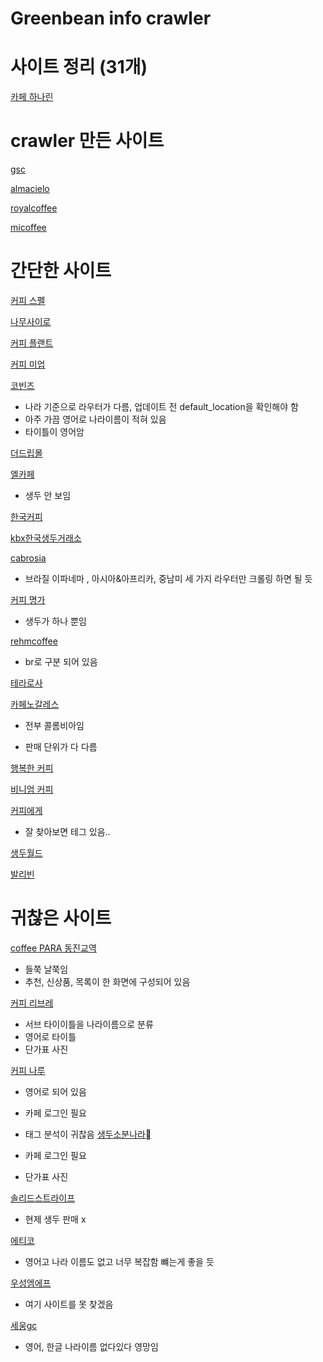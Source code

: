# Greenbean info crawler

# 사이트 정리 (31개)

[카페 하나린](https://m.blog.naver.com/PostView.naver?blogId=bong24h&logNo=221441803599&referrerCode=0&searchKeyword=%EC%82%AC%EC%9D%B4%ED%8A%B8)

# crawler 만든 사이트 

[gsc](https://www.gsc.coffee/)

[almacielo](https://www.almacielo.com/)

[royalcoffee](http://royalcoffeekorea.co.kr/sub/greenbean2.htm?catcode=100000)

[micoffee](https://www.micoffee.co.kr/)



# 간단한 사이트
[커피 스펠](https://smartstore.naver.com/coffeespell/category/661f22e827554c198b452d437c66dc5e?cp=1)

[나무사이로](https://namusairo.green/product/list.html?cate_no=24&page=1)


[커피 플랜트](https://www.coffeeplant.co.kr/shop/goods/goods_list.php?&category=020)

[커피 미업](https://coffeemeup.biz/product/list.html?cate_no=50&page=1)


[코빈즈](http://www.cobeans.com/product/list.html?cate_no=23)

- 나라 기준으로 라우터가 다름, 업데이트 전 default_location을 확인해야 함
- 아주 가끔 영어로 나라이름이 적혀 있음 
- 타이틀이 영어암






[더드립몰](https://www.thedripmall.com/goods/goods_list.php?cateCd=001)

[엘카페](http://elcafe.co.kr/)

- 생두 안 보임

[한국커피](https://hankookcoffeetrading.com/greenbean?)

[kbx한국생두거래소](https://smartstore.naver.com/cap/category/dede5b58bc7b416eb62591892cec6a1b)




[cabrosia](https://cabrosia.com/)
- 브라질 이파네마 , 아시아&아프리카, 중남미 세 가지 라우터만 크롤링 하면 될 듯


[커피 명가](https://shop.myungga.com/product/list.html?cate_no=24)
- 생두가 하나 뿐임


[rehmcoffee](http://www.rehmcoffee.co.kr/product/list.html?cate_no=43)
- br로 구분 되어 있음

[테라로사](https://terarosa.com/category/%EC%83%9D%EB%91%90/114/)

[카페노갈레스](https://www.cafenogales.co.kr/shop)

- 전부 콜롬비아임

- 판매 단위가 다 다름

[행복한 커피](http://www.happy-coffee.kr/shop/shopbrand.html?type=X&xcode=001)

[비니엄 커피](https://m.mcnulty.co.kr/product/list_thumb.html?cate_no=24#none)


[커피에게](http://tocoffee.co.kr/product/list.html?cate_no=29)
- 잘 찾아보면 테그 있음..

[생두월드](http://www.beansworld.co.kr/shop/goods/goods_list.php?&category=002)

[발리빈](http://balibean.com)

# 귀찮은 사이트

[coffee PARA 동진교역](http://coffeepara.com/)

- 들쭉 날쭉임
- 추천, 신상품, 목록이 한 화면에 구성되어 있음

[커피 리브레](https://coffeelibre.kr/shop/listtotal.php?ca_id=20)

- 서브 타이이틀을 나라이름으로 분류
- 영어로 타이틀
- 단가표 사진



[커피 나루](https://cafe.naver.com/coffeenarucafe?iframe_url_utf8=%2FArticleRead.nhn%3FreferrerAllArticles%3Dfalse%26menuid%3D41%26page%3D1%26boardtype%3DL%26clubid%3D21453686%26articleid%3D63232)

- 영어로 되어 있음
- 카페 로그인 필요
- 태그 분석이 귀찮음 
[생두소분나라](https://cafe.naver.com/sangdusobun?iframe_url_utf8=%2FArticleRead.nhn%253Fclubid%3D28046677%2526page%3D1%2526menuid%3D3%2526boardtype%3DL%2526articleid%3D1822%2526referrerAllArticles%3Dfalse)

- 카페 로그인 필요
- 단가표 사진


[솔리드스트라이프](http://solidstripecoffee.com/index.html)

- 현제 생두 판매 x


[에티코](https://www.ethicocoffee.com/)

- 영어고 나라 이름도 없고 너무 복잡함 뺴는게 좋을 듯

[우성엠에프](???)
- 여기 사이트를 못 찾겠음

[세웅gc](http://www.sewoong95.com/shop/list.php?ca_id=10&sort=&sortodr=&page=2)

- 영어, 한글 나라이름 없다있다 영망임